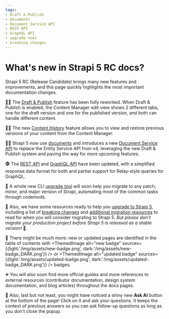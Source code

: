 ```yaml
---
tags:
- Draft & Publish
- documents
- Document Service API
- REST API
- GraphQL API 
- upgrade tool
- breaking changes
---
```

# What's new in Strapi 5 RC docs?

Strapi 5 RC (Release Candidate) brings many new features and improvements, and this page quickly highlights the most important documentation changes.

🧑‍🎨 The [Draft & Publish](/user-docs/content-manager/saving-and-publishing-content) feature has been fully reworked. When Draft & Publish is enabled, the Content Manager edit view shows 2 different tabs, one for the draft version and one for the published version, and both can handle different content.

🧙‍♀️ The new [Content History](/user-docs/content-manager/working-with-content-history) feature allows you to view and restore previous versions of your content from the Content Manager.

🧑‍🏫 Strapi 5 now use [documents](/dev-docs/api/document) and introduces a new [Document Service API](/dev-docs/api/document-service) to replace the Entity Service API from v4, leveraging the new Draft & Publish system and paving the way for more upcoming features.

🕵️ The [REST API](/dev-docs/api/rest) and [GraphQL API](/dev-docs/api/graphql) have been updated, with a simplified response data format for both and partial support for Relay-style queries for GraphQL.

🦾 A whole new CLI [upgrade tool](/dev-docs/upgrade-tool) will soon help you migrate to any patch, minor, and major version of Strapi, automating most of the common tasks through codemods.

👷 Also, we have some resources ready to help you [upgrade to Strapi 5](/dev-docs/migration/v4-to-v5/introduction), including a list of [breaking changes](/dev-docs/migration/v4-to-v5/breaking-changes) and [additional migration resources](/dev-docs/migration/v4-to-v5/guides/introduction) to read for when you will consider migrating to Strapi 5. _But please don't migrate your *production* project before Strapi 5 is released as a stable version!_ 🙏. 

👀 There might be much more: new or updated pages are identified in the table of contents with <ThemedImage alt="new badge" sources={{light:'/img/assets/new-badge.png', dark:'/img/assets/new-badge_DARK.png'}} /> or <ThemedImage alt="updated badge" sources={{light:'/img/assets/updated-badge.png', dark:'/img/assets/updated-badge_DARK.png'}} /> badges.

➕ You will also soon find more official guides and more references to external resources (contributor documentation, design system documentation, and blog articles) throughout the docs pages.

🤖 Also, last but not least, you might have noticed a shiny new **Ask AI** button at the bottom of the page! Click on it and ask your questions. It keeps the context of previous answers so you can ask follow-up questions as long as you don't close the popup.
